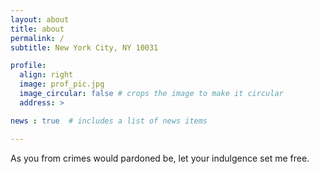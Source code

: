 ```yaml
---
layout: about
title: about
permalink: /
subtitle: New York City, NY 10031

profile:
  align: right
  image: prof_pic.jpg
  image_circular: false # crops the image to make it circular
  address: >

news : true  # includes a list of news items

---
```


As you from crimes would pardoned be, let your indulgence set me free.
